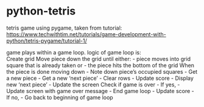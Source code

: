 # python-tetris
tetris game using pygame, taken from tutorial: https://www.techwithtim.net/tutorials/game-development-with-python/tetris-pygame/tutorial-1/


game plays within a game loop. logic of game loop is:  
  Create grid
  Move piece down the grid until either:
    - piece moves into grid square that is already taken or 
    - the piece hits the bottom of the grid
  When the piece is done moving down
    - Note down piece’s occupied squares
    - Get a new piece
    - Get a new ‘next piece’
    - Clear rows
    - Update score
    - Display new ‘next piece’
    - Update the screen
  Check if game is over
    - If yes,
      - Update screen with game over message
      - End game loop
      - Update score
    - If no, 
      - Go back to beginning of game loop
